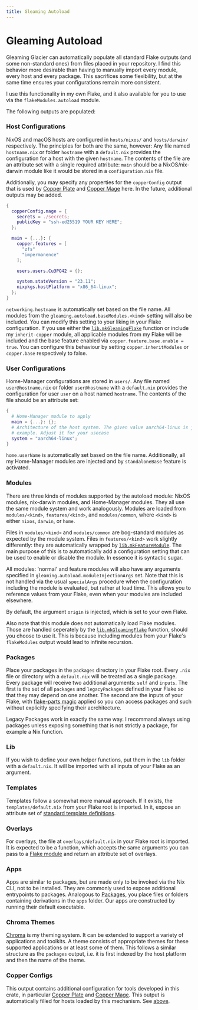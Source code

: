 ```yaml
---
title: Gleaming Autoload
---
```


# Gleaming Autoload

Gleaming Glacier can automatically populate all standard Flake outputs (and some non-standard ones) from files placed in your repository.
I find this behavior more desirable than having to manually import every module, every host and every package.
This sacrifices some flexibility, but at the same time ensures your configurations remain more consistent.

I use this functionality in my own Flake, and it also available for you to use via the `flakeModules.autoload` module.

The following outputs are populated:

### Host Configurations

NixOS and macOS hosts are configured in `hosts/nixos/` and `hosts/darwin/` respectively.
The principles for both are the same, however:
Any file named `hostname.nix` or folder `hostname` with a `default.nix` provides the configuration for a host with the given `hostname`.
The contents of the file are an attribute set with a single required attribute:
`main` should be a NixOS/nix-darwin module like it would be stored in a `configuration.nix` file.

Additionally, you may specify any properties for the `copperConfig` output that is used by [Copper Plate](/features/plate) and [Copper Mage](/features/mage) here.
In the future, additional outputs may be added.

```nix
{
  copperConfig.mage = {
    secrets = ./secrets;
    publicKey = "ssh-ed25519 YOUR KEY HERE"; 
  };

  main = {...}: {
    copper.features = [
      "zfs"
      "impermanence"
    ];

    users.users.Cu3PO42 = {};

    system.stateVersion = "23.11";
    nixpkgs.hostPlatform = "x86_64-linux";
  };
}
```

`networking.hostname` is automatically set based on the file name.
All modules from the `gleaming.autoload.baseModules.<kind>` setting will also be included.
You can modify this setting to your liking in your Flake configuration.
If you use either the [`lib.mkGleamingFlake`](/reference/lib#mkgleamingflake) function or include my `inherit-copper` module, all applicable modules from my Flake will be included and the base feature enabled via `copper.feature.base.enable = true`.
You can configure this behaviour by setting `copper.inheritModules` or `copper.base` respectively to false.

### User Configurations

Home-Manager configurations are stored in `users/`.
Any file named `user@hostname.nix` or folder `user@hostname` with a `default.nix` provides the configuration for user `user` on a host named `hostname`.
The contents of the file should be an attribute set:

```nix
{
  # Home-Manager module to apply
  main = {...}: {};
  # Architecture of the host system. The given value aarch64-linux is just an
  # example. Adjust it for your usecase
  system = "aarch64-linux";
}
```

`home.userName` is automatically set based on the file name.
Additionally, all my Home-Manager modules are injected and by `standaloneBase` feature is activated.

### Modules

There are three kinds of modules supported by the autoload module: NixOS modules, nix-darwin modules, and Home-Manager modules.
They all use the same module system and work analogously.
Modules are loaded from `modules/<kind>`, `features/<kind>`, and `modules/common`, where `<kind>` is either `nixos`, `darwin`, or `home`.

Files in `modules/<kind>` and `modules/common` are bog-standard modules as expected by the module system.
Files in `features/<kind>` work slightly differently: they are automatically wrapped by [`lib.mkFeatureModule`](/reference/lib).
The main purpose of this is to automatically add a configuration setting that can be used to enable or disable the module.
In essence it is syntactic sugar.

All modules: 'normal' and feature modules will also have any arguments specified in `gleaming.autoload.moduleInjectionArgs` set.
Note that this is not handled via the usual `specialArgs` procedure when the configuration including the module is evaluated, but rather at load time.
This allows you to reference values from your Flake, even when your modules are included elsewhere.

By default, the argument `origin` is injected, which is set to your own Flake.

Also note that this module does not automatically load Flake modules.
Those are handled seperately by the [`lib.mkGleamingFlake`](/reference/lib#mkgleamingflake) function, should you choose to use it.
This is because including modules from your Flake's `flakeModules` output would lead to infinite recursion.

### Packages

Place your packages in the `packages` directory in your Flake root.
Every `.nix` file or directory with a `default.nix` will be treated as a single package.
Every package will receive two additional arguments: `self` and `inputs`.
The first is the set of all `packages` and `legacyPackages` defined in your Flake so that they may depend on one another.
The second are the inputs of your Flake, with [flake-parts magic](https://flake.parts/module-arguments.html#inputs) applied so you can access packages and such without explicitly specifying their acrchitecture.

Legacy Packages work in exactly the same way.
I recommand always using packages unless exposing something that is not strictly a package, for example a Nix function.

### Lib

If you wish to define your own helper functions, put them in the `lib` folder with a `default.nix`.
It will be imported with all inputs of your Flake as an argument.

### Templates

Templates follow a somewhat more manual approach.
If it exists, the `templates/default.nix` from your Flake root is imported.
In it, expose an attribute set of [standard template definitions](https://nixos.org/manual/nix/stable/command-ref/new-cli/nix3-flake-init).

### Overlays

For overlays, the file at `overlays/default.nix` in your Flake root is imported.
It is expected to be a function, which accepts the same arguments you can pass to a [Flake module](https://flake.parts/module-arguments.html?highlight=module#module-arguments) and return an attribute set of overlays.

### Apps

Apps are similar to packages, but are made only to be invoked via the Nix CLI, not to be installed.
They are commonly used to expose additional entrypoints to packages.
Analogous to [Packages](#packages), you place files or folders containing derivations in the `apps` folder.
Our apps are constructed by running their default executable.

### Chroma Themes

[Chroma](/features/chroma) is my theming system.
It can be extended to support a variety of applications and toolkits.
A theme consists of appropriate themes for these supported applications or at least some of them.
This follows a similar structure as the `packages` output, i.e. it is first indexed by the host platform and then the name of the theme.

### Copper Configs

This output contains additional configuration for tools developed in this crate, in particular [Copper Plate](/features/plate) and [Copper Mage](/features/mage).
This output is automatically filled for hosts loaded by this mechanism.
See [above](#host-configurations).
